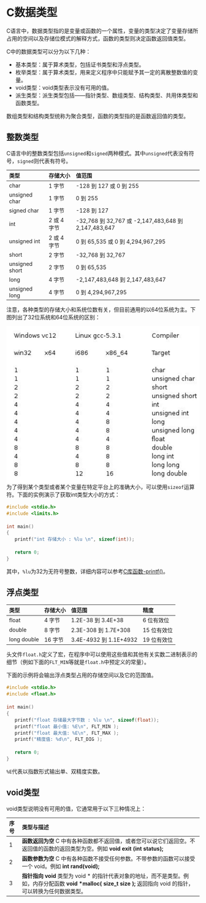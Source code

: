 # C数据类型

C语言中，数据类型指的是变量或函数的一个属性，变量的类型决定了变量存储所占用的空间以及存储位模式的解释方式，函数的类型则决定函数返回值类型。

C中的数据类型可以分为以下几种：

- 基本类型：属于算术类型，包括证书类型和浮点类型。
- 枚举类型：属于算术类型，用来定义程序中只能赋予其一定的离散整数值的变量。
- void类型：void类型表示没有可用的值。
- 派生类型：派生类型包括——指针类型、数组类型、结构类型、共用体类型和函数类型。

数组类型和结构类型统称为聚合类型，函数的类型指的是函数返回值的类型。



## 整数类型

C语言中的整数类型包括`unsigned`和`signed`两种模式。其中`unsigned`代表没有符号，`signed`则代表有符号。

| 类型           | 存储大小    | 值范围                                               |
| :------------- | :---------- | :--------------------------------------------------- |
| char           | 1 字节      | -128 到 127 或 0 到 255                              |
| unsigned char  | 1 字节      | 0 到 255                                             |
| signed char    | 1 字节      | -128 到 127                                          |
| int            | 2 或 4 字节 | -32,768 到 32,767 或 -2,147,483,648 到 2,147,483,647 |
| unsigned int   | 2 或 4 字节 | 0 到 65,535 或 0 到 4,294,967,295                    |
| short          | 2 字节      | -32,768 到 32,767                                    |
| unsigned short | 2 字节      | 0 到 65,535                                          |
| long           | 4 字节      | -2,147,483,648 到 2,147,483,647                      |
| unsigned long  | 4 字节      | 0 到 4,294,967,295                                   |

注意，各种类型的存储大小和系统位数有关，但目前通用的以64位系统为主。下图列出了32位系统和64位系统的区别：

<img src="img/32-64.jpg" style="float:left" />

为了得到某个类型或者某个变量在特定平台上的准确大小，可以使用`sizeof`运算符。下面的实例演示了获取int类型大小的方式：

~~~c
#include <stdio.h>
#include <limits.h>
 
int main()
{
   printf("int 存储大小 : %lu \n", sizeof(int));
   
   return 0;
}
~~~

其中，`%lu`为32为无符号整数，详细内容可以参考[C库函数-printf()](https://www.runoob.com/cprogramming/c-function-printf.html)。



## 浮点类型

| 类型        | 存储大小 | 值范围                 | 精度        |
| :---------- | :------- | :--------------------- | :---------- |
| float       | 4 字节   | 1.2E-38 到 3.4E+38     | 6 位有效位  |
| double      | 8 字节   | 2.3E-308 到 1.7E+308   | 15 位有效位 |
| long double | 16 字节  | 3.4E-4932 到 1.1E+4932 | 19 位有效位 |

头文件`float.h`定义了宏，在程序中可以使用这些值和其他有关实数二进制表示的细节（例如下面的`FLT_MIN`等就是`float.h`中预定义的常量）。

下面的示例将会输出浮点类型占用的存储空间以及它的范围值。

~~~c
#include <stdio.h>
#include <float.h>
 
int main()
{
   printf("float 存储最大字节数 : %lu \n", sizeof(float));
   printf("float 最小值: %E\n", FLT_MIN );
   printf("float 最大值: %E\n", FLT_MAX );
   printf("精度值: %d\n", FLT_DIG );
   
   return 0;
}
~~~

`%E`代表以指数形式输出单、双精度实数。



## void类型

void类型说明没有可用的值，它通常用于以下三种情况上：

| 序号 | 类型与描述                                                   |
| :--- | :----------------------------------------------------------- |
| 1    | **函数返回为空** C 中有各种函数都不返回值，或者您可以说它们返回空。不返回值的函数的返回类型为空。例如 **void exit (int status);** |
| 2    | **函数参数为空** C 中有各种函数不接受任何参数。不带参数的函数可以接受一个 void。例如 **int rand(void);** |
| 3    | **指针指向 void** 类型为 void * 的指针代表对象的地址，而不是类型。例如，内存分配函数 **void \*malloc( size_t size );** 返回指向 void 的指针，可以转换为任何数据类型。 |
